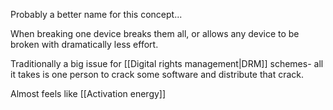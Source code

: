 Probably a better name for this concept...

When breaking one device breaks them all, or allows any device to be broken with dramatically less effort.

Traditionally a big issue for [[Digital rights management|DRM]] schemes- all it takes is one person to crack some software and distribute that crack.

Almost feels like [[Activation energy]]